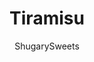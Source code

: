 ---
layout: ../../layouts/MarkdownPostLayout.astro
title: Tiramisu
author: ShugarySweets
pubDate: 2022-10-13
description: "A delicious Tiramisu recipe featuring layers of espresso soaked ladyfinger cookies and mascarpone cream topped with cocoa powder for an elegant, but easy, dessert!"
image_url: https://www.shugarysweets.com/wp-content/uploads/2022/11/tiramisu-facebook.jpg
tags: ["Desserts","Italian"]
calories: 377
protein: 10
carbohydrates: 64
fats: 9
fiber: 1
ingredients: ["1 cup espresso coffee, lukewarm","1 cup marsala wine","1 1/2 cups granulated sugar, divided","5 large eggs, yolks and whites separated, room temperature","1 package (16 ounce) Mascarpone cheese, room temperature","34 Ladyfingers cookies","3 Tablespoons unsweetened cocoa powder",""]
serves: 9
time: "4 hours 30 minutes"
prepTime: "30 minutes"
instructions: ["In a mixing bowl, whisk together the coffee, marsala wine, and 1 cup granulated sugar. Set aside.","Using a stand mixer (or hand mixer), beat egg YOLKS with 1/2 cup granulated sugar for about 5 minutes. Add in masacarpone cheese and beat an additional 3-5 minutes, until mixture is smooth and creamy. Set aside.","In a separate mixing bowl, beat egg whites until stiff peaks form.","Gently fold the egg white mixture into the egg YOLK mixture. Set aside.","Take one ladyfinger cookie and dip it in the coffee mixture. Place in bottom of 11x7 baking dish (or 9-inch square). Add half of the mascarpone mixture on top of the cookies. Repeat dipping ladyfingers, and top with remaining mascarpone mixture.","Cover and refrigeratre for at least 4 hours, or overnight. Serve with a generous sprinkle of cocoa powder on top."]
nutrition: ["377 calories","64 grams carbohydrates","219 milligrams cholesterol","9 grams fat","1 grams fiber","10 grams protein","3 grams saturated fat","299 milligrams sodium","35 grams sugar","0 grams trans fat","5 grams unsaturated fat"]
---
